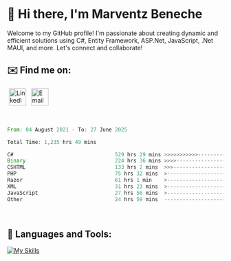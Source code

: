 # 👋 Hi there, I'm Marventz Beneche

Welcome to my GitHub profile! I'm passionate about creating dynamic and efficient solutions using C#, Entity Framework, ASP.Net, JavaScript, .Net MAUI, and more. Let's connect and collaborate!

## ✉️ Find me on:
 <a href="https://linkedin.com/in/benechem" target="_blank" rel="noopener noreferrer"> <img src="https://icons.iconarchive.com/icons/limav/flat-gradient-social/512/Linkedin-icon.png" alt="LinkedIn" height="40" style="vertical-align:top; margin:4px"></a>
 <a href="mailto:info@benechem.co"> <img src="https://icons.iconarchive.com/icons/dtafalonso/android-lollipop/512/Gmail-icon.png" alt="Email" height="40" style="vertical-align:top; margin:4px"></a>
</p>

<br/>
<!--START_SECTION:waka-->

```rust
From: 04 August 2021 - To: 27 June 2025

Total Time: 1,235 hrs 49 mins

C#                                 529 hrs 29 mins >>>>>>>>>>>--------------   42.00 %
Binary                             224 hrs 36 mins >>>>---------------------   17.81 %
CSHTML                             133 hrs 2 mins  >>>----------------------   10.55 %
PHP                                75 hrs 32 mins  >------------------------   05.99 %
Razor                              61 hrs 1 min    >------------------------   04.84 %
XML                                31 hrs 23 mins  >------------------------   02.49 %
JavaScript                         27 hrs 56 mins  >------------------------   02.22 %
Other                              24 hrs 59 mins  -------------------------   01.98 %
```

<!--END_SECTION:waka-->
<br />

## 🧰 Languages and Tools:

[![My Skills](https://skillicons.dev/icons?i=js,html,css,cs,java,php,mysql,dotnet,bootstrap,visualstudio,vscode,androidstudio,azure,xd,wordpress,raspberrypi)](https://skillicons.dev)
<br />

